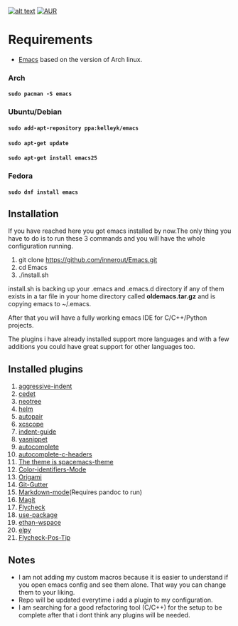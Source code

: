 [![alt text](https://img.shields.io/badge/built%20with-Emacs-800080.svg "Emacs")](https://www.gnu.org/software/emacs/)
[![AUR](https://img.shields.io/aur/license/yaourt.svg)](https://opensource.org/licenses/GPL-2.0/)

# Requirements
* [Emacs](https://www.archlinux.org/packages/extra/i686/emacs/) based on the version of Arch linux.

### Arch

#### ```sudo pacman -S emacs```

### Ubuntu/Debian

#### ```sudo add-apt-repository ppa:kelleyk/emacs```
#### ```sudo apt-get update```
#### ```sudo apt-get install emacs25```

### Fedora

#### ```sudo dnf install emacs```

## Installation

If you have reached here you got emacs installed by now.The only thing you have to do is to run these 3 commands and you will have the whole configuration running.

1. git clone https://github.com/innerout/Emacs.git
2. cd Emacs
3. ./install.sh

install.sh is backing up your .emacs and .emacs.d directory if any of them exists in a tar file in your home directory called **oldemacs.tar.gz** and is copying emacs to ~/.emacs.

After that you will have a fully working emacs IDE for C/C++/Python projects.

The plugins i have already installed support more languages and with a few additions you could have great support for other languages too.

## Installed plugins
1. [aggressive-indent](https://github.com/Malabarba/aggressive-indent-mode)
2. [cedet](http://cedet.sourceforge.net/)
3. [neotree](https://github.com/jaypei/emacs-neotree)
4. [helm](https://github.com/emacs-helm/helm)
5. [autopair](https://github.com/joaotavora/autopair)
6. [xcscope](https://github.com/dkogan/xcscope.el)
7. [indent-guide](https://github.com/zk-phi/indent-guide)
8. [yasnippet](https://github.com/joaotavora/yasnippet)
9. [autocomplete](https://github.com/auto-complete/auto-complete)
10. [autocomplete-c-headers](https://github.com/mooz/auto-complete-c-headers)
11. [The theme is spacemacs-theme](https://github.com/nashamri/spacemacs-theme)
12. [Color-identifiers-Mode](https://github.com/ankurdave/color-identifiers-mode)
13. [Origami](https://github.com/gregsexton/origami.el)
14. [Git-Gutter](https://github.com/syohex/emacs-git-gutter)
15. [Markdown-mode](https://jblevins.org/projects/markdown-mode/)(Requires pandoc to run)
16. [Magit](https://github.com/magit/magit)
17. [Flycheck](https://github.com/flycheck/flycheck)
18. [use-package](https://github.com/jwiegley/use-package)
19. [ethan-wspace](https://github.com/glasserc/ethan-wspace)
20. [elpy](https://github.com/jorgenschaefer/elpy)
21. [Flycheck-Pos-Tip](https://github.com/flycheck/flycheck-pos-tip)

## Notes
* I am not adding my custom macros because it is easier to understand if you open emacs config and see them alone.
That way you can change them to your liking.
* Repo will be updated everytime i add a plugin to my configuration.
* I am searching for a good refactoring tool (C/C++) for the setup to be complete
  after that i dont think any plugins will be needed.
